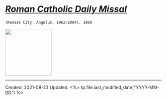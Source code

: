 
# [*Roman Catholic Daily Missal*](https://angeluspress.org/products/1962-roman-catholic-daily-missal)

`(Kansas City: Angelus, 1962/2004), 1980`

<img src="https://cdn.shopify.com/s/files/1/1527/1691/products/8043-sqr_1024x1024.png?v=1606761789" width=150>

---
Created: 2021-08-23
Updated: <%+ tp.file.last_modified_date("YYYY-MM-DD") %>
